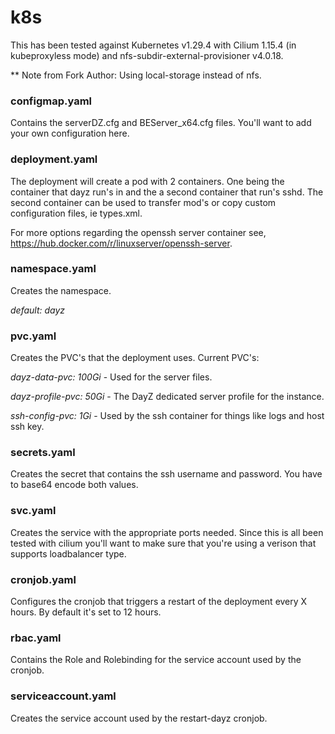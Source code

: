 # k8s
This has been tested against Kubernetes v1.29.4 with Cilium 1.15.4 (in kubeproxyless mode) and nfs-subdir-external-provisioner v4.0.18.

** Note from Fork Author: Using local-storage instead of nfs.

### configmap.yaml
Contains the serverDZ.cfg and BEServer_x64.cfg files.  You'll want to add your own configuration here.

### deployment.yaml
The deployment will create a pod with 2 containers.  One being the container that dayz run's in and the a second container that run's sshd.  The second container can be used to transfer mod's or copy custom configuration files, ie types.xml.

For more options regarding the openssh server container see, https://hub.docker.com/r/linuxserver/openssh-server.

### namespace.yaml
Creates the namespace.

*default: dayz*

### pvc.yaml
Creates the PVC's that the deployment uses.  Current PVC's:

*dayz-data-pvc: 100Gi* - Used for the server files.

*dayz-profile-pvc: 50Gi* - The DayZ dedicated server profile for the instance.

*ssh-config-pvc: 1Gi* - Used by the ssh container for things like logs and host ssh key.

### secrets.yaml
Creates the secret that contains the ssh username and password.  You have to base64 encode both values.

### svc.yaml
Creates the service with the appropriate ports needed.  Since this is all been tested with cilium you'll want to make sure that you're using a verison that supports loadbalancer type.

### cronjob.yaml
Configures the cronjob that triggers a restart of the deployment every X hours.  By default it's set to 12 hours.

### rbac.yaml
Contains the Role and Rolebinding for the service account used by the cronjob.

### serviceaccount.yaml
Creates the service account used by the restart-dayz cronjob.
